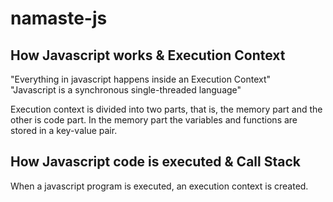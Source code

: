 # namaste-js

## How Javascript works & Execution Context
"Everything in javascript happens inside an Execution Context" <br>
"Javascript is a synchronous single-threaded language" <br>

Execution context is divided into two parts, that is, the memory part and the other is code part. In the memory part the variables and functions are stored in a key-value pair.

## How Javascript code is executed & Call Stack
When a javascript program is executed, an execution context is created.
